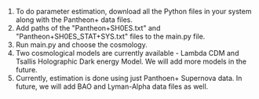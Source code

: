 1. To do parameter estimation, download all the Python files in your system along with the Pantheon+ data files.
2. Add paths of the "Pantheon+SH0ES.txt" and "Pantheon+SH0ES_STAT+SYS.txt" files to the main.py file.
3. Run main.py and choose the cosmology.
4. Two cosmological models are currently available - Lambda CDM and Tsallis Holographic Dark energy Model. We will add more models in the future.
5. Currently, estimation is done using just Panthoen+ Supernova data. In future, we will add BAO and Lyman-Alpha data files as well. 
